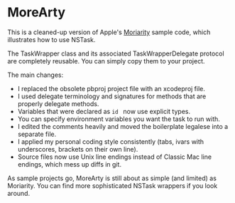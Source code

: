# MoreArty

This is a cleaned-up version of Apple's [Moriarity][1] sample code, which illustrates how to use NSTask.

The TaskWrapper class and its associated TaskWrapperDelegate protocol are completely reusable. You can simply copy them to your project.

The main changes:

* I replaced the obsolete pbproj project file with an xcodeproj file.
* I used delegate terminology and signatures for methods that are properly delegate methods.
* Variables that were declared as `id ` now use explicit types.
* You can specify environment variables you want the task to run with.
* I edited the comments heavily and moved the boilerplate legalese into a separate file.
* I applied my personal coding style consistently (tabs, ivars with underscores, brackets on their own line).
* Source files now use Unix line endings instead of Classic Mac line endings, which mess up diffs in git.

As sample projects go, MoreArty is still about as simple (and limited) as Moriarity. You can find more sophisticated NSTask wrappers if you look around.

[1]: http://developer.apple.com/library/mac/#samplecode/Moriarity/Introduction/Intro.html
